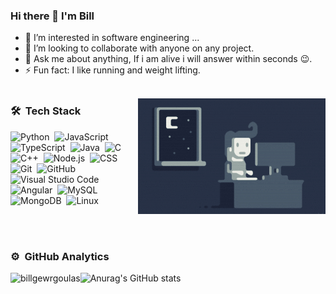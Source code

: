 ### Hi there 👋 I'm Bill

<!--
**billgewrgoulas/BillGewrgoulas** is a ✨ _special_ ✨ repository because its `README.md` (this file) appears on your GitHub profile.

Here are some ideas to get you started:

-->

- 🔭 I’m interested in software engineering ...
- 👯 I’m looking to collaborate with anyone on any project.
- 💬 Ask me about anything, If i am alive i will answer within seconds 😉.
- ⚡ Fun fact: I like running and weight lifting.
<br><br>
<img alt="Night Coding" src="https://raw.githubusercontent.com/AVS1508/AVS1508/master/assets/Night-Coding.gif" align="right"/>

### 🛠 &nbsp;Tech Stack

![Python](https://img.shields.io/badge/-Python-05122A?style=flat&logo=python)&nbsp;
![JavaScript](https://img.shields.io/badge/-JavaScript-05122A?style=flat&logo=javascript)&nbsp;
![TypeScript](https://img.shields.io/badge/-TypeScript-05122A?style=flat&logo=typescript)&nbsp;
![Java](https://img.shields.io/badge/-Java-05122A?style=flat&logo=Java&logoColor=FFA518)&nbsp;
![C](https://img.shields.io/badge/-C-05122A?style=flat&logo=C&logoColor=A8B9CC)&nbsp;
![C++](https://img.shields.io/badge/-C++-05122A?style=flat&logo=C%2B%2B&logoColor=00599C)&nbsp;
![Node.js](https://img.shields.io/badge/-Node.js-05122A?style=flat&logo=node.js)&nbsp;
![CSS](https://img.shields.io/badge/-CSS-05122A?style=flat&logo=CSS3&logoColor=1572B6)&nbsp;
![Git](https://img.shields.io/badge/-Git-05122A?style=flat&logo=git)&nbsp;
![GitHub](https://img.shields.io/badge/-GitHub-05122A?style=flat&logo=github)&nbsp;
![Visual Studio Code](https://img.shields.io/badge/-VS%20Code-05122A?style=flat&logo=visual-studio-code&logoColor=007ACC)&nbsp;
![Angular](https://img.shields.io/badge/-Angular11-05122A?style=flat&logo=angular)&nbsp;
![MySQL](https://img.shields.io/badge/-MySQL-05122A?style=flat&logo=mysql)&nbsp;
![MongoDB](https://img.shields.io/badge/-MongoDB-05122A?style=flat&logo=mongodb)&nbsp;
![Linux](https://img.shields.io/badge/-Linux-05122A?style=flat&logo=linux)&nbsp;

<br><br>

### ⚙️ &nbsp;GitHub Analytics

![Anurag's GitHub stats](https://github-readme-stats.vercel.app/api?username=billgewrgoulas&theme=tokyonight&show_icons=true)
<img align="left" src="https://github-readme-stats.vercel.app/api/top-langs?username=billgewrgoulas&show_icons=true&theme=tokyonight&locale=en&layout=compact" alt="billgewrgoulas" />  


